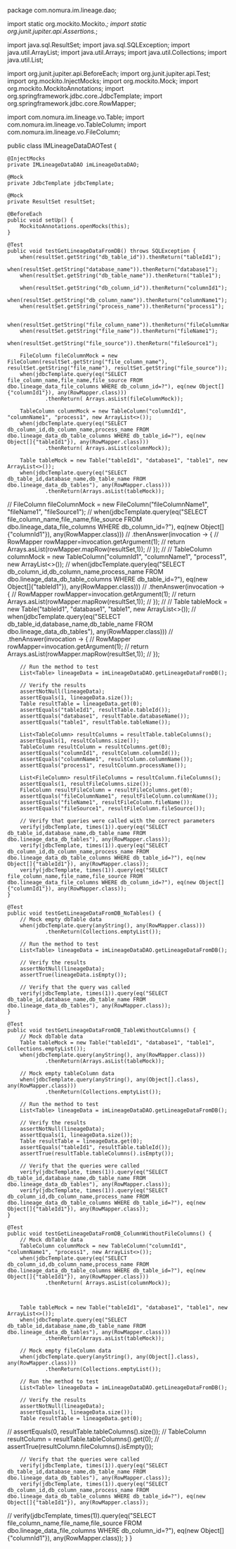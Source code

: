 package com.nomura.im.lineage.dao;

import static org.mockito.Mockito.*;
import static org.junit.jupiter.api.Assertions.*;

import java.sql.ResultSet;
import java.sql.SQLException;
import java.util.ArrayList;
import java.util.Arrays;
import java.util.Collections;
import java.util.List;

import org.junit.jupiter.api.BeforeEach;
import org.junit.jupiter.api.Test;
import org.mockito.InjectMocks;
import org.mockito.Mock;
import org.mockito.MockitoAnnotations;
import org.springframework.jdbc.core.JdbcTemplate;
import org.springframework.jdbc.core.RowMapper;

import com.nomura.im.lineage.vo.Table;
import com.nomura.im.lineage.vo.TableColumn;
import com.nomura.im.lineage.vo.FileColumn;

public class IMLineageDataDAOTest {

    @InjectMocks
    private IMLineageDataDAO imLineageDataDAO;

    @Mock
    private JdbcTemplate jdbcTemplate;

    @Mock
    private ResultSet resultSet;

    @BeforeEach
    public void setUp() {
        MockitoAnnotations.openMocks(this);
    }

    @Test
    public void testGetLineageDataFromDB() throws SQLException {
        when(resultSet.getString("db_table_id")).thenReturn("tableId1");
        when(resultSet.getString("database_name")).thenReturn("database1");
        when(resultSet.getString("db_table_name")).thenReturn("table1");

        when(resultSet.getString("db_column_id")).thenReturn("columnId1");
        when(resultSet.getString("db_column_name")).thenReturn("columnName1");
        when(resultSet.getString("process_name")).thenReturn("process1");

        when(resultSet.getString("file_column_name")).thenReturn("fileColumnName1");
        when(resultSet.getString("file_name")).thenReturn("fileName1");
        when(resultSet.getString("file_source")).thenReturn("fileSource1");

        FileColumn fileColumnMock = new FileColumn(resultSet.getString("file_column_name"), resultSet.getString("file_name"), resultSet.getString("file_source"));
        when(jdbcTemplate.query(eq("SELECT file_column_name,file_name,file_source FROM dbo.lineage_data_file_columns WHERE db_column_id=?"), eq(new Object[]{"columnId1"}), any(RowMapper.class)))
                .thenReturn( Arrays.asList(fileColumnMock));

        TableColumn columnMock = new TableColumn("columnId1", "columnName1", "process1", new ArrayList<>());
        when(jdbcTemplate.query(eq("SELECT db_column_id,db_column_name,process_name FROM dbo.lineage_data_db_table_columns WHERE db_table_id=?"), eq(new Object[]{"tableId1"}), any(RowMapper.class)))
                .thenReturn( Arrays.asList(columnMock));

        Table tableMock = new Table("tableId1", "database1", "table1", new ArrayList<>());
        when(jdbcTemplate.query(eq("SELECT db_table_id,database_name,db_table_name FROM dbo.lineage_data_db_tables"), any(RowMapper.class)))
                .thenReturn(Arrays.asList(tableMock));

//        FileColumn fileColumnMock = new FileColumn("fileColumnName1", "fileName1", "fileSource1");
//        when(jdbcTemplate.query(eq("SELECT file_column_name,file_name,file_source FROM dbo.lineage_data_file_columns WHERE db_column_id=?"), eq(new Object[]{"columnId1"}), any(RowMapper.class)))
//                .thenAnswer(invocation -> {
//                    RowMapper<FileColumn> rowMapper=invocation.getArgument(1);
//                    return Arrays.asList(rowMapper.mapRow(resultSet,1));
//                });
//
//        TableColumn columnMock = new TableColumn("columnId1", "columnName1", "process1", new ArrayList<>());
//        when(jdbcTemplate.query(eq("SELECT db_column_id,db_column_name,process_name FROM dbo.lineage_data_db_table_columns WHERE db_table_id=?"), eq(new Object[]{"tableId1"}), any(RowMapper.class)))
//                .thenAnswer(invocation -> {
//                    RowMapper<TableColumn> rowMapper=invocation.getArgument(1);
//                    return Arrays.asList(rowMapper.mapRow(resultSet,1));
//                });
//
//        Table tableMock = new Table("tableId1", "database1", "table1", new ArrayList<>());
//        when(jdbcTemplate.query(eq("SELECT db_table_id,database_name,db_table_name FROM dbo.lineage_data_db_tables"), any(RowMapper.class)))
//                .thenAnswer(invocation -> {
//                    RowMapper<Table> rowMapper=invocation.getArgument(1);
//                    return Arrays.asList(rowMapper.mapRow(resultSet,1));
//                });




        // Run the method to test
        List<Table> lineageData = imLineageDataDAO.getLineageDataFromDB();

        // Verify the results
        assertNotNull(lineageData);
        assertEquals(1, lineageData.size());
        Table resultTable = lineageData.get(0);
        assertEquals("tableId1", resultTable.tableId());
        assertEquals("database1", resultTable.databaseName());
        assertEquals("table1", resultTable.tableName());

        List<TableColumn> resultColumns = resultTable.tableColumns();
        assertEquals(1, resultColumns.size());
        TableColumn resultColumn = resultColumns.get(0);
        assertEquals("columnId1", resultColumn.columnId());
        assertEquals("columnName1", resultColumn.columnName());
        assertEquals("process1", resultColumn.processName());

        List<FileColumn> resultFileColumns = resultColumn.fileColumns();
        assertEquals(1, resultFileColumns.size());
        FileColumn resultFileColumn = resultFileColumns.get(0);
        assertEquals("fileColumnName1", resultFileColumn.columnName());
        assertEquals("fileName1", resultFileColumn.fileName());
        assertEquals("fileSource1", resultFileColumn.fileSource());

        // Verify that queries were called with the correct parameters
        verify(jdbcTemplate, times(1)).query(eq("SELECT db_table_id,database_name,db_table_name FROM dbo.lineage_data_db_tables"), any(RowMapper.class));
        verify(jdbcTemplate, times(1)).query(eq("SELECT db_column_id,db_column_name,process_name FROM dbo.lineage_data_db_table_columns WHERE db_table_id=?"), eq(new Object[]{"tableId1"}), any(RowMapper.class));
        verify(jdbcTemplate, times(1)).query(eq("SELECT file_column_name,file_name,file_source FROM dbo.lineage_data_file_columns WHERE db_column_id=?"), eq(new Object[]{"columnId1"}), any(RowMapper.class));
    }

    @Test
    public void testGetLineageDataFromDB_NoTables() {
        // Mock empty dbTable data
        when(jdbcTemplate.query(anyString(), any(RowMapper.class)))
                .thenReturn(Collections.emptyList());

        // Run the method to test
        List<Table> lineageData = imLineageDataDAO.getLineageDataFromDB();

        // Verify the results
        assertNotNull(lineageData);
        assertTrue(lineageData.isEmpty());

        // Verify that the query was called
        verify(jdbcTemplate, times(1)).query(eq("SELECT db_table_id,database_name,db_table_name FROM dbo.lineage_data_db_tables"), any(RowMapper.class));
    }

    @Test
    public void testGetLineageDataFromDB_TableWithoutColumns() {
        // Mock dbTable data
        Table tableMock = new Table("tableId1", "database1", "table1", Collections.emptyList());
        when(jdbcTemplate.query(anyString(), any(RowMapper.class)))
                .thenReturn(Arrays.asList(tableMock));

        // Mock empty tableColumn data
        when(jdbcTemplate.query(anyString(), any(Object[].class), any(RowMapper.class)))
                .thenReturn(Collections.emptyList());

        // Run the method to test
        List<Table> lineageData = imLineageDataDAO.getLineageDataFromDB();

        // Verify the results
        assertNotNull(lineageData);
        assertEquals(1, lineageData.size());
        Table resultTable = lineageData.get(0);
        assertEquals("tableId1", resultTable.tableId());
        assertTrue(resultTable.tableColumns().isEmpty());

        // Verify that the queries were called
        verify(jdbcTemplate, times(1)).query(eq("SELECT db_table_id,database_name,db_table_name FROM dbo.lineage_data_db_tables"), any(RowMapper.class));
        verify(jdbcTemplate, times(1)).query(eq("SELECT db_column_id,db_column_name,process_name FROM dbo.lineage_data_db_table_columns WHERE db_table_id=?"), eq(new Object[]{"tableId1"}), any(RowMapper.class));
    }

    @Test
    public void testGetLineageDataFromDB_ColumnWithoutFileColumns() {
        // Mock dbTable data
        TableColumn columnMock = new TableColumn("columnId1", "columnName1", "process1", new ArrayList<>());
        when(jdbcTemplate.query(eq("SELECT db_column_id,db_column_name,process_name FROM dbo.lineage_data_db_table_columns WHERE db_table_id=?"), eq(new Object[]{"tableId1"}), any(RowMapper.class)))
                .thenReturn( Arrays.asList(columnMock));



        Table tableMock = new Table("tableId1", "database1", "table1", new ArrayList<>());
        when(jdbcTemplate.query(eq("SELECT db_table_id,database_name,db_table_name FROM dbo.lineage_data_db_tables"), any(RowMapper.class)))
                .thenReturn(Arrays.asList(tableMock));

        // Mock empty fileColumn data
        when(jdbcTemplate.query(anyString(), any(Object[].class), any(RowMapper.class)))
                .thenReturn(Collections.emptyList());

        // Run the method to test
        List<Table> lineageData = imLineageDataDAO.getLineageDataFromDB();

        // Verify the results
        assertNotNull(lineageData);
        assertEquals(1, lineageData.size());
        Table resultTable = lineageData.get(0);
//        assertEquals(0, resultTable.tableColumns().size());
//        TableColumn resultColumn = resultTable.tableColumns().get(0);
//        assertTrue(resultColumn.fileColumns().isEmpty());

        // Verify that the queries were called
        verify(jdbcTemplate, times(1)).query(eq("SELECT db_table_id,database_name,db_table_name FROM dbo.lineage_data_db_tables"), any(RowMapper.class));
        verify(jdbcTemplate, times(1)).query(eq("SELECT db_column_id,db_column_name,process_name FROM dbo.lineage_data_db_table_columns WHERE db_table_id=?"), eq(new Object[]{"tableId1"}), any(RowMapper.class));
//        verify(jdbcTemplate, times(1)).query(eq("SELECT file_column_name,file_name,file_source FROM dbo.lineage_data_file_columns WHERE db_column_id=?"), eq(new Object[]{"columnId1"}), any(RowMapper.class));
    }
}
